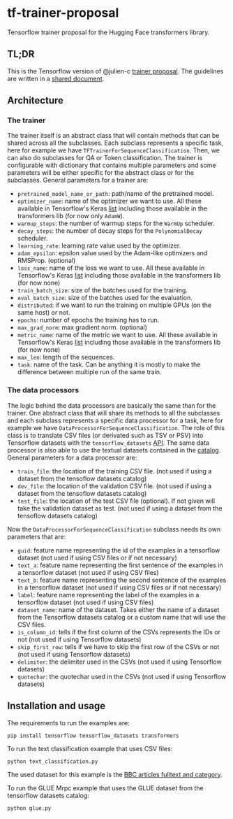 # tf-trainer-proposal
Tensorflow trainer proposal for the Hugging Face transformers library.

## TL;DR
This is the Tensorflow version of @julien-c [trainer proposal](https://github.com/julien-c/trainer-proposal). The guidelines are written in a [shared document](https://docs.google.com/document/d/1WAR9uuOZpu7T_6TNPHrxIvrNbrUs7Ggy3WjjDwjayzA/edit#heading=h.tzvypnpe7axy).

## Architecture
### The trainer
The trainer itself is an abstract class that will contain methods that can be shared across all the subclasses. Each subclass represents a specific task, here for example we have `TFTrainerForSequenceClassification`. Then, we can also do subclasses for QA or Token classification. The trainer is configurable with dictionary that contains multiple parameters and some parameters will be either specific for the abstract class or for the subclasses. General parameters for a trainer are:

* `pretrained_model_name_or_path`: path/name of the pretrained model.
* `optimizer_name`: name of the optimizer we want to use. All these available in Tensorflow's Keras [list](https://www.tensorflow.org/api_docs/python/tf/keras/optimizers?hl=en) including those available in the transformers lib (for now only `AdamW`).
* `warmup_steps`: the number of warmup steps for the `WarmUp` scheduler. 
* `decay_steps`: the number of decay steps for the `PolynomialDecay` scheduler.
* `learning_rate`: learning rate value used by the optimizer. 
* `adam_epsilon`: epsilon value used by the Adam-like optimizers and RMSProp. (optional)
* `loss_name`: name of the loss we want to use. All these available in Tensorflow's Keras [list](https://www.tensorflow.org/api_docs/python/tf/keras/losses?hl=en) including those available in the transformers lib (for now none)
* `train_batch_size`: size of the batches used for the training.
* `eval_batch_size`: size of the batches used for the evaluation.
* `distributed`: if we want to run the training on multiple GPUs (on the same host) or not.
* `epochs`: number of epochs the training has to run.
* `max_grad_norm`: max gradient norm. (optional)
* `metric_name`: name of the metric we want to use. All these available in Tensorflow's Keras [list](https://www.tensorflow.org/api_docs/python/tf/keras/metrics?hl=en) including those available in the transformers lib (for now none)
* `max_len`: length of the sequences.
* `task`: name of the task. Can be anything it is mostly to make the difference between multiple run of the same train.

### The data processors
The logic behind the data processors are basically the same than for the trainer. One abstract class that will share its methods to all the subclasses and each subclass represents a specific data processor for a task, here for example we have `DataProcessorForSequenceClassification`. The role of this class is to translate CSV files (or derivated such as TSV or PSV) into Tensorflow datasets with the `tensorflow_datasets` [API](https://www.tensorflow.org/datasets/api_docs/python/tfds). The same data processor is also able to use the textual datasets contained in the [catalog](https://www.tensorflow.org/datasets/catalog/overview#text). General parameters for a data processor are:

* `train_file`: the location of the training CSV file. (not used if using a dataset from the tensoflow datasets catalog)
* `dev_file`: the location of the validation CSV file. (not used if using a dataset from the tensoflow datasets catalog)
* `test_file`: the location of the test CSV file (optional). If not given will take the validation dataset as test. (not used if using a dataset from the tensoflow datasets catalog)

Now the `DataProcessorForSequenceClassification` subclass needs its own parameters that are:

* `guid`: feature name representing the id of the examples in a tensorflow dataset (not used if using CSV files or if not necessary)
* `text_a`: feature name representing the first sentence of the examples in a tensorflow dataset (not used if using CSV files)
* `text_b`: feature name representing the second sentence of the examples in a tensorflow dataset (not used if using CSV files or if not necessary) 
* `label`: feature name representing the label of the examples in a tensorflow dataset (not used if using CSV files)
* `dataset_name`: name of the dataset. Takes either the name of a dataset from the Tensorflow datasets catalog or a custom name that will use the CSV files.
* `is_column_id`: tells if the first column of the CSVs represents the IDs or not (not used if using Tensorflow datasets)
* `skip_first_row`: tells if we have to skip the first row of the CSVs or not (not used if using Tensorflow datasets)
* `delimiter`: the delimiter used in the CSVs (not used if using Tensorflow datasets)
* `quotechar`: the quotechar used in the CSVs (not used if using Tensorflow datasets)

## Installation and usage
The requirements to run the examples are:
```
pip install tensorflow tensorflow_datasets transformers
```

To run the text classification example that uses CSV files:
```
python text_classification.py
```
The used dataset for this example is the [BBC articles fulltext and category](https://www.kaggle.com/yufengdev/bbc-fulltext-and-category).

To run the GLUE Mrpc example that uses the GLUE dataset from the tensorflow datasets catalog:
```
python glue.py
```

